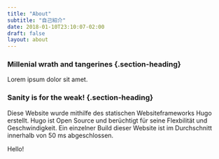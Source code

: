 ```yaml
---
title: "About"
subtitle: "自己紹介"
date: 2018-01-10T23:10:07-02:00
draft: false
layout: about
---
```

### Millenial wrath and tangerines {.section-heading}

Lorem ipsum dolor sit amet.

### Sanity is for the weak! {.section-heading}

Diese Website wurde mithilfe des statischen Websiteframeworks Hugo erstellt. Hugo ist Open Source und berüchtigt für seine Flexbilität und Geschwindigkeit. Ein einzelner Build dieser Website ist im Durchschnitt innerhalb von 50 ms abgeschlossen.

Hello!
